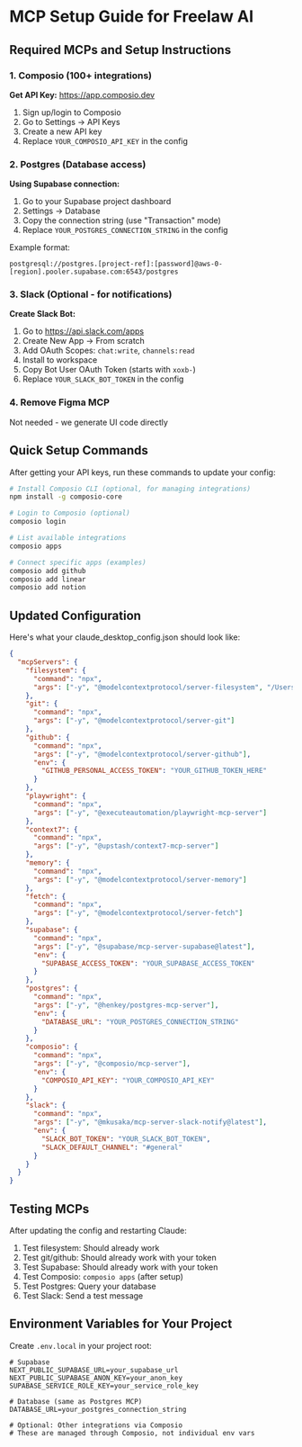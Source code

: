 # MCP Setup Guide for Freelaw AI

## Required MCPs and Setup Instructions

### 1. Composio (100+ integrations)
**Get API Key:** https://app.composio.dev
1. Sign up/login to Composio
2. Go to Settings → API Keys
3. Create a new API key
4. Replace `YOUR_COMPOSIO_API_KEY` in the config

### 2. Postgres (Database access)
**Using Supabase connection:**
1. Go to your Supabase project dashboard
2. Settings → Database
3. Copy the connection string (use "Transaction" mode)
4. Replace `YOUR_POSTGRES_CONNECTION_STRING` in the config

Example format:
```
postgresql://postgres.[project-ref]:[password]@aws-0-[region].pooler.supabase.com:6543/postgres
```

### 3. Slack (Optional - for notifications)
**Create Slack Bot:**
1. Go to https://api.slack.com/apps
2. Create New App → From scratch
3. Add OAuth Scopes: `chat:write`, `channels:read`
4. Install to workspace
5. Copy Bot User OAuth Token (starts with `xoxb-`)
6. Replace `YOUR_SLACK_BOT_TOKEN` in the config

### 4. Remove Figma MCP
Not needed - we generate UI code directly

## Quick Setup Commands

After getting your API keys, run these commands to update your config:

```bash
# Install Composio CLI (optional, for managing integrations)
npm install -g composio-core

# Login to Composio (optional)
composio login

# List available integrations
composio apps

# Connect specific apps (examples)
composio add github
composio add linear
composio add notion
```

## Updated Configuration

Here's what your claude_desktop_config.json should look like:

```json
{
  "mcpServers": {
    "filesystem": {
      "command": "npx",
      "args": ["-y", "@modelcontextprotocol/server-filesystem", "/Users/gabrielmagalhaes/Desktop/gab-ai-freelaw"]
    },
    "git": {
      "command": "npx",
      "args": ["-y", "@modelcontextprotocol/server-git"]
    },
    "github": {
      "command": "npx",
      "args": ["-y", "@modelcontextprotocol/server-github"],
      "env": {
        "GITHUB_PERSONAL_ACCESS_TOKEN": "YOUR_GITHUB_TOKEN_HERE"
      }
    },
    "playwright": {
      "command": "npx",
      "args": ["-y", "@executeautomation/playwright-mcp-server"]
    },
    "context7": {
      "command": "npx",
      "args": ["-y", "@upstash/context7-mcp-server"]
    },
    "memory": {
      "command": "npx",
      "args": ["-y", "@modelcontextprotocol/server-memory"]
    },
    "fetch": {
      "command": "npx",
      "args": ["-y", "@modelcontextprotocol/server-fetch"]
    },
    "supabase": {
      "command": "npx",
      "args": ["-y", "@supabase/mcp-server-supabase@latest"],
      "env": {
        "SUPABASE_ACCESS_TOKEN": "YOUR_SUPABASE_ACCESS_TOKEN"
      }
    },
    "postgres": {
      "command": "npx",
      "args": ["-y", "@henkey/postgres-mcp-server"],
      "env": {
        "DATABASE_URL": "YOUR_POSTGRES_CONNECTION_STRING"
      }
    },
    "composio": {
      "command": "npx",
      "args": ["-y", "@composio/mcp-server"],
      "env": {
        "COMPOSIO_API_KEY": "YOUR_COMPOSIO_API_KEY"
      }
    },
    "slack": {
      "command": "npx",
      "args": ["-y", "@mkusaka/mcp-server-slack-notify@latest"],
      "env": {
        "SLACK_BOT_TOKEN": "YOUR_SLACK_BOT_TOKEN",
        "SLACK_DEFAULT_CHANNEL": "#general"
      }
    }
  }
}
```

## Testing MCPs

After updating the config and restarting Claude:

1. Test filesystem: Should already work
2. Test git/github: Should already work with your token
3. Test Supabase: Should already work with your token
4. Test Composio: `composio apps` (after setup)
5. Test Postgres: Query your database
6. Test Slack: Send a test message

## Environment Variables for Your Project

Create `.env.local` in your project root:

```env
# Supabase
NEXT_PUBLIC_SUPABASE_URL=your_supabase_url
NEXT_PUBLIC_SUPABASE_ANON_KEY=your_anon_key
SUPABASE_SERVICE_ROLE_KEY=your_service_role_key

# Database (same as Postgres MCP)
DATABASE_URL=your_postgres_connection_string

# Optional: Other integrations via Composio
# These are managed through Composio, not individual env vars
```
